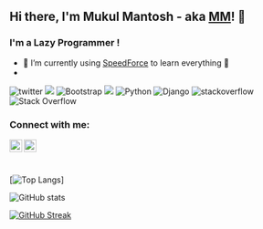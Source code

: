 ## Hi there, I'm Mukul Mantosh - aka [MM][website]! 👋

### I'm a Lazy Programmer !

- 🌱 I’m currently using [SpeedForce] to learn everything 🤣
- 
![twitter](https://img.shields.io/twitter/follow/MantoshMukul?color=%231DA1F2&label=Mukul%20Mantosh&logo=Twitter&logoColor=%231DA1F2&style=for-the-badge)
<img src="https://img.shields.io/badge/git%20-%23F05033.svg?&style=for-the-badge&logo=git&logoColor=white"/>
<img alt="Bootstrap" src="https://img.shields.io/badge/bootstrap-%23563D7C.svg?&style=for-the-badge&logo=bootstrap&logoColor=white"/>
<img src="https://img.shields.io/badge/AWS%20-%23FF9900.svg?&style=for-the-badge&logo=amazon-aws&logoColor=white"/>
<img alt="Python" src="https://img.shields.io/badge/python-%2314354C.svg?&style=for-the-badge&logo=python&logoColor=white"/>
<img alt="Django" src="https://img.shields.io/badge/django-%23092E20.svg?&style=for-the-badge&logo=django&logoColor=white"/>
![stackoverflow](https://img.shields.io/badge/PyCharm-000000.svg?&style=for-the-badge&logo=PyCharm&logoColor=white)
<img alt="Stack Overflow" src="https://img.shields.io/badge/-Stackoverflow-FE7A16?style=for-the-badge&logo=stack-overflow&logoColor=white"/>





### Connect with me:

[<img align="left" alt="mukulmantosh | Twitter" width="22px" src="https://cdn.jsdelivr.net/npm/simple-icons@v3/icons/twitter.svg" />][twitter]
[<img align="left" alt="mukulmantosh | LinkedIn" width="22px" src="https://cdn.jsdelivr.net/npm/simple-icons@v3/icons/linkedin.svg" />][linkedin]<br />

<br>

[![Top Langs](https://github-readme-stats.vercel.app/api/top-langs/?username=mukulmantosh&langs_count=8&theme=radical)]

![GitHub stats](https://github-readme-stats.vercel.app/api?username=mukulmantosh&show_icons=true&theme=radical)

[![GitHub Streak](https://github-readme-streak-stats.herokuapp.com?user=mukulmantosh&theme=radical&date_format=M%20j%5B%2C%20Y%5D)](https://git.io/streak-stats)



[website]: https://github.com/mukulmantosh
[twitter]: https://twitter.com/MantoshMukul
[linkedin]: https://in.linkedin.com/in/mukul-mantosh
[stackoverflow]: https://stackoverflow.com/users/4382077/mukul-mantosh
[SpeedForce]: https://en.wikipedia.org/wiki/Speedster_(fiction)
